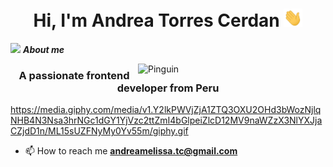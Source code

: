 <h1 align="center">Hi, I'm Andrea Torres Cerdan <img src="https://raw.githubusercontent.com/ABSphreak/ABSphreak/master/gifs/Hi.gif" width="30px"></h1>

<img src="https://media.giphy.com/media/ObNTw8Uzwy6KQ/giphy.gif" width="30px">&nbsp;***About me***

<img align="right" width=300px alt="Pinguin" src="https://media1.giphy.com/media/v1.Y2lkPTc5MGI3NjExZXJqemV1NXBkdGh1bTlpdTRobHg4NTFleXp5ZGE1bzN6eWs2czJlaSZlcD12MV9pbnRlcm5hbF9naWZfYnlfaWQmY3Q9Zw/EZr27ZbJwmjE9PGyLN/giphy.gif" />

<h3 align="center">A passionate frontend developer from Peru</h3>

https://media.giphy.com/media/v1.Y2lkPWVjZjA1ZTQ3OXU2OHd3bWozNjlqNHB4N3Nsa3hrNGc1dGY1YjVzc2ttZmI4bGlpeiZlcD12MV9naWZzX3NlYXJjaCZjdD1n/ML15sUZFNyMy0Yv55m/giphy.gif

- 📫 How to reach me **andreamelissa.tc@gmail.com**

